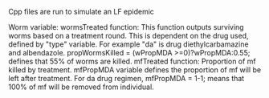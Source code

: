 Cpp files are run to simulate an LF epidemic

Worm variable:
wormsTreated function: This function outputs surviving worms based on a treatment round. This is dependent on the drug used, defined by "type" variable. For example "da" is drug diethylcarbamazine and albendazole.  propWormsKilled = (wPropMDA >=0)?wPropMDA:0.55; defines that 55% of worms are killed.
mfTreated function: Proportion of mf killed by treatment. mfPropMDA variable defines the proportion of mf will be left after treatment. For da drug regimen, mfPropMDA = 1-1; means that 100% of mf will be removed from individual. 
